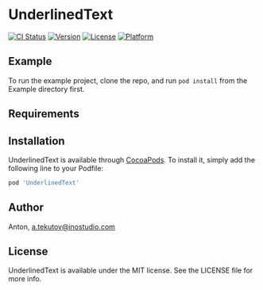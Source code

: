 # UnderlinedText

[![CI Status](https://img.shields.io/travis/Anton/UnderlinedText.svg?style=flat)](https://travis-ci.org/Anton/UnderlinedText)
[![Version](https://img.shields.io/cocoapods/v/UnderlinedText.svg?style=flat)](https://cocoapods.org/pods/UnderlinedText)
[![License](https://img.shields.io/cocoapods/l/UnderlinedText.svg?style=flat)](https://cocoapods.org/pods/UnderlinedText)
[![Platform](https://img.shields.io/cocoapods/p/UnderlinedText.svg?style=flat)](https://cocoapods.org/pods/UnderlinedText)

## Example

To run the example project, clone the repo, and run `pod install` from the Example directory first.

## Requirements

## Installation

UnderlinedText is available through [CocoaPods](https://cocoapods.org). To install
it, simply add the following line to your Podfile:

```ruby
pod 'UnderlinedText'
```

## Author

Anton, a.tekutov@inostudio.com

## License

UnderlinedText is available under the MIT license. See the LICENSE file for more info.
